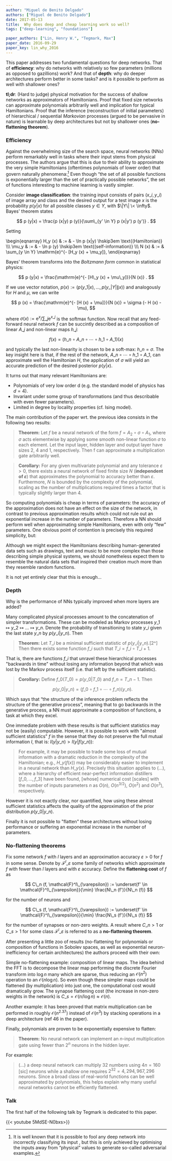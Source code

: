 ```yaml
---
author: "Miguel de Benito Delgado"
authors: ["Miguel de Benito Delgado"]
date: 2017-05-13
title:  Why does deep and cheap learning work so well?
tags: ["deep-learning", "foundations"]

paper_authors: ["Lin, Henry W.", "Tegmark, Max"]
paper_date: 2016-09-29
paper_key: lin_why_2016
---
```


This paper addresses two fundamental questions for deep networks. That
of **efficiency**: why do networks with relatively so few parameters
(millions as opposed to gazillions) work? And that of **depth**: why
do deeper architectures perform better in some tasks? and is it
possible to perform as well with shallower ones?

**tl;dr**: (Hard to judge) physical motivation for the success of
shallow networks as approximators of Hamiltonians. Proof that fixed
size networks can approximate polynomials arbitrarily well and
implication for typical Hamiltonians. Proof that the inference
(reconstruction of initial parameters) of hierarchical / sequential
*Markovian* processes (argued to be pervasive in nature) is learnable
by deep architectures but not by shallower ones (**no-flattening
theorem**).

### Efficiency 

Against the overwhelming size of the search space, neural networks
(NNs) perform remarkably well in tasks where their input stems from
physical processes. The authors argue that this is due to their
ability to approximate the very simple Hamiltonians (oftentimes
polynomials of lower order) that govern naturally phenomena:[^1] Even
though “the set of all possible functions is exponentially larger than
the set of practically possible networks”, the set of functions
interesting to machine learning is vastly simpler.

Consider **image classification**: the training input consists of
pairs $(x\_i,y\_i)$ of image array and class and the desired output
for a test image $x$ is the probability $p(y|x)$ for all possible
classes $y \in Y$, with $\|Y\| \< \infty$. Bayes' theorem states

$$ p (y|x) = \frac{p (x|y) p (y)}{\sum\_{y' \in Y} p (x|y') p (y')} . $$

Setting

\begin{eqnarray}
  H\_y (x) & := & - \ln p (x|y) \hskip3em \text{(Hamiltonian)} \\\\\\
  \mu\_y & := & - \ln p (y) \hskip3em \text{(self-information)} \\\\\\
  N (x) & := & \sum\_{y \in Y} \mathrm{e}^{- [H\_y (x) + \mu\_y]},
\end{eqnarray}

Bayes' theorem transforms into the *Boltzmann form* common in
statistical physics:

$$ p (y|x) = \frac{\mathrm{e}^{- [H\_y (x) + \mu\_y]}}{N (x)} . $$

If we use vector notation, $p (x) := (p (y\_1 |x), \ldots, p (y\_{| Y
|} \|x))$ and analogously for $H$ and $\mu$, we can write

$$ p (x) = \frac{\mathrm{e}^{- [H (x) + \mu]}}{N (x)} = \sigma (- H
(x) - \mu), $$

where $\sigma (x) := \mathrm{e}^x / \sum\_j \mathrm{e}^{x\_j}$ is the
softmax function. Now recall that any feed-forward neural network $f$
can be succintly described as a composition of linear $A\_j$ and
non-linear maps $h\_j$:

$$ f (x) = (h\_n \circ A\_n \circ \cdots \circ h\_1 \circ A\_1) (x) $$

and typically the last non-linearity is chosen to be a soft-max: $h\_n
= \sigma$. The key insight here is that, if the rest of the network,
$A\_n \circ \cdots \circ h\_1 \circ A\_1$, can approximate well the
Hamiltonian $H$, the application of $\sigma$ will yield an accurate
prediction of the desired posterior $p (y|x)$.

It turns out that many relevant Hamiltonians are:

* Polynomials of very low order d (e.g. the standard model of physics
  has $d=4$).
* Invariant under some group of transformations (and thus describable
  with even fewer parameters).
* Limited in degree by locality properties (cf. Ising model).

The main contribution of the paper wrt. the previous idea consists in
the following two results:

>**Theorem:** Let $f$ be a neural network of the form $f = A_2
>\circ \sigma \circ A_1$, where $\sigma$ acts elementwise by applying
>some smooth non-linear function $\sigma$ to each element. Let the
>input layer, hidden layer and output layer have sizes 2, 4 and 1,
>respectively. Then f can approximate a multiplication gate
>arbitrarily well.

>**Corollary:** For any given multivariate polynomial and any
>tolerance $\varepsilon > 0$, there exists a neural network of fixed
>finite size $N$ (**independent of $\varepsilon$**) that approximates
>the polynomial to accuracy better than $\varepsilon$. Furthermore,
>$N$ is bounded by the complexity of the polynomial, scaling as the
>number of multiplications required times a factor that is typically
>slightly larger than 4.

So computing polynomials is cheap in terms of parameters: the accuracy
of the approximation does not have an effect on the size of the
network, in contrast to previous approximation results which could not
rule out an exponential increase in the number of
parameters. Therefore a NN should perform well when approximating
simple Hamiltonians, even with only “few” parameters. One obvious
point of contention is precisely this required simplicity, but:

Although we might expect the Hamiltonians describing human-generated
data sets such as drawings, text and music to be more complex than
those describing simple physical systems, we should nonetheless expect
them to resemble the natural data sets that inspired their creation
much more than they resemble random functions.

It is not yet entirely clear that this is enough...

### Depth

Why is the performance of NNs typically improved when more layers are added?

Many complicated physical processes amount to the concatenation of simpler
transformations. These can be modeled as Markov processes $y\_1 \mapsto y\_2
\mapsto \ldots \mapsto y\_n$. Denote the probability of transitioning to state
$y\_i$ given the last state $y\_n$ by $p (y\_i |y\_n)$. Then

>**Theorem:** Let $T\_i$ be a minimal sufficient statistic of $p (y\_i
>|y\_n)$.[2^] Then there exists some function $f\_i$ such that $T\_i =
>f\_i \circ T\_{i + 1}$.

That is, there are functions $f\_i$ that unravel these hierarchical
processes "backwards in time" without losing any information beyond
that which was lost by the Markov process itself (i.e. that left by
the sufficient statistic).

>**Corollary:** Define $f\_0 (T\_0) = p (y\_0 |T\_0)$ and $f\_n =
>T\_{n - 1}$. Then
>
>$$ p (y\_0 |y\_n) = (f\_0 \circ f\_1 \circ \cdots \circ f\_n) (y\_n) . $$

Which says that “the structure of the inference problem reflects the
structure of the generative process”, meaning that to go backwards in
the generative process, a NN must approximate a composition of
functions, a task at which they excel.

One immediate problem with these results is that sufficient statistics may not
be (easily) computable. However, it is possible to work with "almost
sufficient statistics" $f$ in the sense that they do not preserve the full
mutual information $I$, that is: $I (y|y\_n) > I (y|f (y\_n))$:

> For example, it may be possible to trade some loss of mutual
> information with a dramatic reduction in the complexity of the
> Hamiltonian; e.g., $H\_y (f (x))$ may be considerably easier to
> implement in a neural network than $H\_y (x)$.  Precisely this
> situation applies to (...), where a hierarchy of efficient
> near-perfect information distillers [$f\_0, \ldots, f\_3$] have been
> found, [whose] numerical cost [scales] with the number of inputs
> parameters $n$ as $O (n)$, $O (n^{3 / 2})$, $O (n^2)$ and $O (n^3)$,
> respectively.

However it is not exactly clear, nor quantified, how using these
almost sufficient statistics affects the quality of the approximation
of the prior distribution $p (y\_0 |y\_n)$.

Finally it is not possible to "flatten" these architectures without
losing performance or suffering an exponential increase in the number
of parameters.

### No-flattening theorems

Fix some network $f$ with $l$ layers and an approximation accuracy
$\varepsilon > 0$ for $f$ in some sense. Denote by
$\mathcal{F}^l\_{\varepsilon}$ some family of networks which
approximate $f$ with fewer than $l$ layers and with $\varepsilon$
accuracy. Define the **flattening cost** of $f$ as

$$ C\_n (f, \mathcal{F}^l\_{\varepsilon}) :=  \underset{f' \in
   \mathcal{F}^l\_{\varepsilon}}{\min}  \frac{N\_n (f')}{N\_n (f)} $$
   
for the number of neurons and

$$ C\_s (f, \mathcal{F}^l\_{\varepsilon}) := \underset{f' \in
   \mathcal{F}^l\_{\varepsilon}}{\min}  \frac{N\_s (f')}{N\_s (f)} $$
   
for the number of synapses or non-zero weights. A result where $C\_n > 1$ or
$C\_s > 1$ for some class $\mathcal{F}^l\_{\varepsilon}$ is referred to as a
**no-flattening theorem**.

After presenting a little zoo of results (no-flattening for
polynomials or composition of functions in Sobolev spaces, as well as
exponential neuron-inefficiency for certain architectures) the authors
proceed with their own:

Simple no-flattening example: composition of linear maps. The idea
behind the FFT is to decompose the linear map performing the discrete
Fourier transform into $\log n$ many which are sparse, thus reducing
an $\mathcal{O} (n^2)$ operation to an $\mathcal{O} (n \log n)$. So
even though these simpler maps could be flattened (by multiplication)
into just one, the computational cost would dramatically grow. The
synapse flattening cost (the increase in non-zero weights in the
network) is $C\_s =\mathcal{O} (n / \log n) \approx \mathcal{O} (n)$.

Another example: it has been proved that matrix multiplication can be
performed in roughly $\mathcal{O} (n^{2.37})$ instead of $\mathcal{O}
(n^3)$ by stacking operations in a deep architecture (ref 46 in the
paper).

Finally, polynomials are proven to be exponentially expensive to
flatten:

> **Theorem:** No neural network can implement an $n$-input
> multiplication gate using fewer than $2^n$ neurons in the hidden
> layer.

For example:

> (...) a deep neural network can multiply $32$ numbers using $4 n =
> 160$ [sic] neurons while a shallow one requires $2^{32} = 4, 294,
> 967, 296$ neurons.  Since a broad class of real-world functions can
> be well approximated by polynomials, this helps explain why many
> useful neural networks cannot be efficiently flattened.


### Talk

The first half of the following talk by Tegmark is dedicated to this paper.

{{< youtube 5MdSE-N0bxs>}}

[^1]: It is well known that it is possible to fool any deep network into incorrectly classifying its input , but this is only achieved by optimising the inputs away from “physical” values to generate so-called adversarial examples.
[^2]: Meaning that $p (y_i |y_n) = p (y_i |T_i (y_n))$ and for any other such $T$ there exists some $f$ such that $T_i = f \circ T$. That is, $T_i$ retains all information about the previous state which is relevant to the Markov chain.
